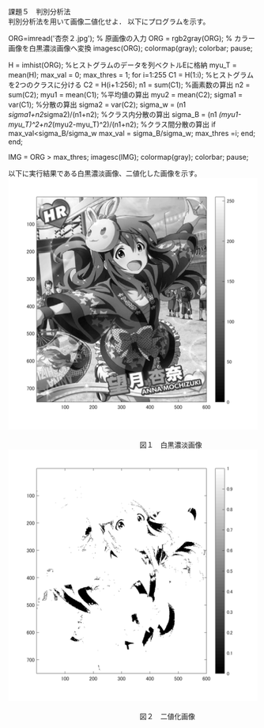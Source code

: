 課題５　判別分析法<br>
判別分析法を用いて画像二値化せよ．
以下にプログラムを示す。

ORG=imread('杏奈２.jpg'); % 原画像の入力
ORG = rgb2gray(ORG); % カラー画像を白黒濃淡画像へ変換
imagesc(ORG); colormap(gray); colorbar;
pause;

H = imhist(ORG); %ヒストグラムのデータを列ベクトルEに格納
myu_T = mean(H);
max_val = 0;
max_thres = 1;
for i=1:255
C1 = H(1:i); %ヒストグラムを2つのクラスに分ける
C2 = H(i+1:256);
n1 = sum(C1); %画素数の算出
n2 = sum(C2);
myu1 = mean(C1); %平均値の算出
myu2 = mean(C2);
sigma1 = var(C1); %分散の算出
sigma2 = var(C2);
sigma_w = (n1 *sigma1+n2*sigma2)/(n1+n2); %クラス内分散の算出
sigma_B = (n1 *(myu1-myu_T)^2+n2*(myu2-myu_T)^2)/(n1+n2); %クラス間分散の算出
if max_val<sigma_B/sigma_w
max_val = sigma_B/sigma_w;
max_thres =i;
end;
end;

IMG = ORG > max_thres;
imagesc(IMG); colormap(gray); colorbar;
pause;

以下に実行結果である白黒濃淡画像、二値化した画像を示す。
![原画像](https://github.com/Tomoyuki-Soma/lecture_image_processing/blob/master/kadai5/Image0.png)<br>  
　　　　　　　　　　　　　　　　　　　図１　白黒濃淡画像<br>
![原画像](https://github.com/Tomoyuki-Soma/lecture_image_processing/blob/master/kadai5/Image1.png)<br>  
　　　　　　　　　　　　　　　　　　　図２　二値化画像<br>



